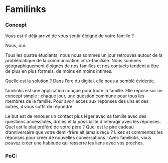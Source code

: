 # Familinks

### Concept 

Vous est-il déjà arrivé de vous sentir éloigné de votre famille ?

Nous, oui. 

Tous les quatre étudiants, nous nous sommes un jour retrouvés autour de la problématique de la communication intra-familiale. Nous sommes géographiquement éloignés de nos familles et nos contacts tendent à être de plus en plus formels, de moins en moins intimes.

Quelle est la solution ? Dans l’ère du digital, elle nous a semblé évidente.

familinks est une application conçue pour toute la famille. Elle repose sur un concept simple : chaque jour, une question commune pour tous les membres de la famille. Pour avoir accès aux réponses des uns et des autres, il vous suffit de répondre.

Le but est de renouer un contact plus léger avec sa famille avec des questions accessibles, drôles et la possibilité d'interagir avec les réponses. Quel est le plat préféré de votre père ? Quel est le pire cadeau d’anniversaire que votre demi-frère ait jamais reçu ? Likez et commentez les réponses pour créer de nouvelles conversations ! Avec familinks, vous pouvez créer une habitude qui resserre les liens avec vos proches. 

### PoC: 

